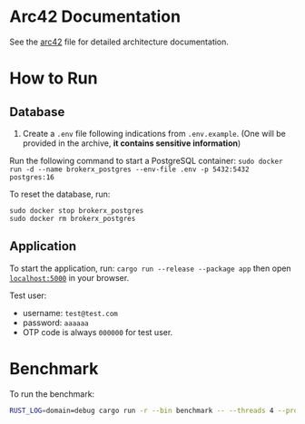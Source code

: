 # Arc42 Documentation

See the [arc42](./docs/arc42/docs.md) file for detailed architecture documentation.

# How to Run

## Database

1. Create a `.env` file following indications from `.env.example`. (One will be provided in the archive, **it contains sensitive information**)

Run the following command to start a PostgreSQL container:
`sudo docker run -d --name brokerx_postgres --env-file .env -p 5432:5432 postgres:16`

To reset the database, run:

```
sudo docker stop brokerx_postgres
sudo docker rm brokerx_postgres
```

## Application

To start the application, run: `cargo run --release --package app` then open [`localhost:5000`](http://localhost:5000) in your browser.

Test user:

- username: `test@test.com`
- password: `aaaaaa`
- OTP code is always `000000` for test user.

# Benchmark

To run the benchmark:

```bash
RUST_LOG=domain=debug cargo run -r --bin benchmark -- --threads 4 --processing-threads 4 --duration 15 --target-throughput 200 --test-users 5
```
